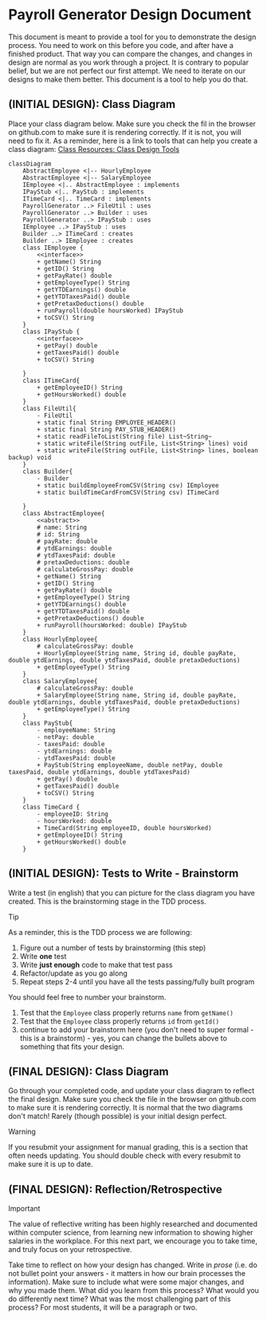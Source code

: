 # Payroll Generator Design Document


This document is meant to provide a tool for you to demonstrate the design process. You need to work on this before you code, and after have a finished product. That way you can compare the changes, and changes in design are normal as you work through a project. It is contrary to popular belief, but we are not perfect our first attempt. We need to iterate on our designs to make them better. This document is a tool to help you do that.


## (INITIAL DESIGN): Class Diagram

Place your class diagram below. Make sure you check the fil in the browser on github.com to make sure it is rendering correctly. If it is not, you will need to fix it. As a reminder, here is a link to tools that can help you create a class diagram: [Class Resources: Class Design Tools](https://github.com/CS5004-khoury-lionelle/Resources?tab=readme-ov-file#uml-design-tools)
```mermaid
classDiagram
    AbstractEmployee <|-- HourlyEmployee
    AbstractEmployee <|-- SalaryEmployee
    IEmployee <|.. AbstractEmployee : implements
    IPayStub <|.. PayStub : implements
    ITimeCard <|.. TimeCard : implements
    PayrollGenerator ..> FileUtil : uses
    PayrollGenerator ..> Builder : uses
    PayrollGenerator ..> IPayStub : uses
    IEmployee ..> IPayStub : uses
    Builder ..> ITimeCard : creates
    Builder ..> IEmployee : creates
    class IEmployee {
        <<interface>>
        + getName() String
        + getID() String
        + getPayRate() double
        + getEmployeeType() String
        + getYTDEarnings() double
        + getYTDTaxesPaid() double
        + getPretaxDeductions() double
        + runPayroll(double hoursWorked) IPayStub
        + toCSV() String
    }
    class IPayStub {
        <<interface>>
        + getPay() double
        + getTaxesPaid() double
        + toCSV() String

    }
    class ITimeCard{
        + getEmployeeID() String
        + getHoursWorked() double
    }
    class FileUtil{
        - FileUtil
        + static final String EMPLOYEE_HEADER()
        + static final String PAY_STUB_HEADER()
        + static readFileToList(String file) List~String~
        + static writeFile(String outFile, List<String> lines) void
        + static writeFile(String outFile, List<String> lines, boolean backup) void
    }
    class Builder{
        - Builder
        + static buildEmployeeFromCSV(String csv) IEmployee
        + static buildTimeCardFromCSV(String csv) ITimeCard 

    }
    class AbstractEmployee{
        <<abstract>>
        # name: String
        # id: String
        # payRate: double
        # ytdEarnings: double
        # ytdTaxesPaid: double
        # pretaxDeductions: double
        # calculateGrossPay: double
        + getName() String
        + getID() String
        + getPayRate() double
        + getEmployeeType() String
        + getYTDEarnings() double
        + getYTDTaxesPaid() double
        + getPretaxDeductions() double
        + runPayroll(hoursWorked: double) IPayStub
    }
    class HourlyEmployee{
        # calculateGrossPay: double
        + HourlyEmployee(String name, String id, double payRate, double ytdEarnings, double ytdTaxesPaid, double pretaxDeductions)
        + getEmployeeType() String
    }
    class SalaryEmployee{
        # calculateGrossPay: double
        + SalaryEmployee(String name, String id, double payRate, double ytdEarnings, double ytdTaxesPaid, double pretaxDeductions)
        + getEmployeeType() String
    }
    class PayStub{
        - employeeName: String
        - netPay: double
        - taxesPaid: double
        - ytdEarnings: double
        - ytdTaxesPaid: double
        + PayStub(String employeeName, double netPay, double taxesPaid, double ytdEarnings, double ytdTaxesPaid)
        + getPay() double
        + getTaxesPaid() double
        + toCSV() String
    }
    class TimeCard {
        - employeeID: String
        - hoursWorked: double
        + TimeCard(String employeeID, double hoursWorked)
        + getEmployeeID() String
        + getHoursWorked() double
    }

```



## (INITIAL DESIGN): Tests to Write - Brainstorm

Write a test (in english) that you can picture for the class diagram you have created. This is the brainstorming stage in the TDD process. 

> [!TIP]
> As a reminder, this is the TDD process we are following:
> 1. Figure out a number of tests by brainstorming (this step)
> 2. Write **one** test
> 3. Write **just enough** code to make that test pass
> 4. Refactor/update  as you go along
> 5. Repeat steps 2-4 until you have all the tests passing/fully built program

You should feel free to number your brainstorm. 

1. Test that the `Employee` class properly returns `name` from `getName()`
2. Test that the `Employee` class properly returns `id` from `getId()`
3. continue to add your brainstorm here (you don't need to super formal - this is a brainstorm) - yes, you can change the bullets above to something that fits your design.



## (FINAL DESIGN): Class Diagram

Go through your completed code, and update your class diagram to reflect the final design. Make sure you check the file in the browser on github.com to make sure it is rendering correctly. It is normal that the two diagrams don't match! Rarely (though possible) is your initial design perfect. 

> [!WARNING]
> If you resubmit your assignment for manual grading, this is a section that often needs updating. You should double check with every resubmit to make sure it is up to date.





## (FINAL DESIGN): Reflection/Retrospective

> [!IMPORTANT]
> The value of reflective writing has been highly researched and documented within computer science, from learning new information to showing higher salaries in the workplace. For this next part, we encourage you to take time, and truly focus on your retrospective.

Take time to reflect on how your design has changed. Write in *prose* (i.e. do not bullet point your answers - it matters in how our brain processes the information). Make sure to include what were some major changes, and why you made them. What did you learn from this process? What would you do differently next time? What was the most challenging part of this process? For most students, it will be a paragraph or two. 
